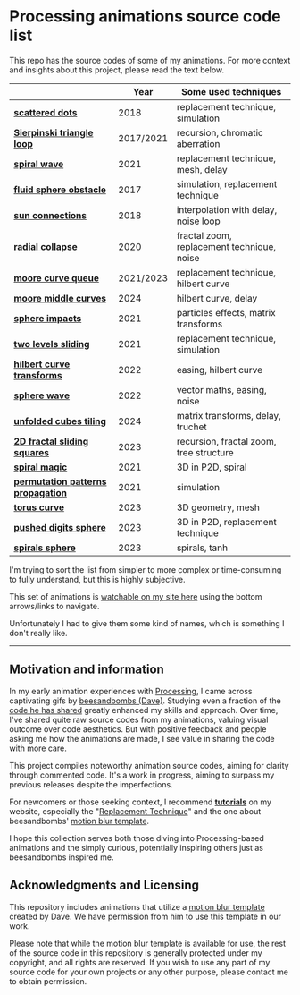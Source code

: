 # Processing animations source code list

This repo has the source codes of some of my animations. For more context and insights about this project, please read the text below.


|   | Year | Some used techniques |
|-----------------|------|--------------------|
| [**scattered dots**](https://github.com/Bleuje/processing-animations-code/blob/main/code/scattereddots/)  | 2018 | replacement technique, simulation |
| [**Sierpinski triangle loop**](https://github.com/Bleuje/processing-animations-code/blob/main/code/sierpinskiloop/)  | 2017/2021 | recursion, chromatic aberration |
| [**spiral wave**](https://github.com/Bleuje/processing-animations-code/blob/main/code/spiralwave/)  | 2021 | replacement technique, mesh, delay |
| [**fluid sphere obstacle**](https://github.com/Bleuje/processing-animations-code/blob/main/code/fluidsphereobstacle/)  | 2017 | simulation, replacement technique |
| [**sun connections**](https://github.com/Bleuje/processing-animations-code/blob/main/code/sunconnections/)  | 2018 | interpolation with delay, noise loop |
| [**radial collapse**](https://github.com/Bleuje/processing-animations-code/blob/main/code/radialcollapse/)  | 2020 | fractal zoom, replacement technique, noise |
| [**moore curve queue**](https://github.com/Bleuje/processing-animations-code/blob/main/code/moorecurvequeue/)  | 2021/2023 | replacement technique, hilbert curve |
| [**moore middle curves**](https://github.com/Bleuje/processing-animations-code/blob/main/code/mooremiddlecurves/)  | 2024 | hilbert curve, delay |
| [**sphere impacts**](https://github.com/Bleuje/processing-animations-code/blob/main/code/sphereimpacts/)  | 2021 | particles effects, matrix transforms |
| [**two levels sliding**](https://github.com/Bleuje/processing-animations-code/blob/main/code/twolevelssliding/)  | 2021 | replacement technique, simulation |
| [**hilbert curve transforms**](https://github.com/Bleuje/processing-animations-code/blob/main/code/hilbertcurvetransforms/)  | 2022 | easing, hilbert curve |
| [**sphere wave**](https://github.com/Bleuje/processing-animations-code/blob/main/code/spherewave/)  | 2022 | vector maths, easing, noise |
| [**unfolded cubes tiling**](https://github.com/Bleuje/processing-animations-code/tree/main/code/unfoldedcubestiling) | 2024 | matrix transforms, delay, truchet |
| [**2D fractal sliding squares**](https://github.com/Bleuje/processing-animations-code/blob/main/code/fractalsliding2d/)  | 2023 | recursion, fractal zoom, tree structure |
| [**spiral magic**](https://github.com/Bleuje/processing-animations-code/blob/main/code/spiralmagic/)  | 2021 | 3D in P2D, spiral |
| [**permutation patterns propagation**](https://github.com/Bleuje/processing-animations-code/blob/main/code/permutationpatternspropagation/)  | 2021 | simulation |
| [**torus curve**](https://github.com/Bleuje/processing-animations-code/blob/main/code/toruscurve/)  | 2023 | 3D geometry, mesh |
| [**pushed digits sphere**](https://github.com/Bleuje/processing-animations-code/blob/main/code/pusheddigitssphere/)  | 2023 | 3D in P2D, replacement technique  |
| [**spirals sphere**](https://github.com/Bleuje/processing-animations-code/blob/main/code/spiralssphere/)  | 2023 | spirals, tanh |


I'm trying to sort the list from simpler to more complex or time-consuming to fully understand, but this is highly subjective.

This set of animations is [watchable on my site here](https://bleuje.com/gifanimationsite/single/spiralssphere/) using the bottom arrows/links to navigate.

Unfortunately I had to give them some kind of names, which is something I don't really like.

---

## Motivation and information

In my early animation experiences with [Processing](https://processing.org/), I came across captivating gifs by [beesandbombs (Dave)](https://beesandbombs.com/). Studying even a fraction of the [code he has shared](https://gist.github.com/beesandbombs) greatly enhanced my skills and approach. Over time, I've shared quite raw source codes from my animations, valuing visual outcome over code aesthetics. But with positive feedback and people asking me how the animations are made, I see value in sharing the code with more care.

This project compiles noteworthy animation source codes, aiming for clarity through commented code. It's a work in progress, aiming to surpass my previous releases despite the imperfections.

For newcomers or those seeking context, I recommend [**tutorials**](https://bleuje.com/tutorials/) on my website, especially the "[Replacement Technique](https://bleuje.com/tutorial4/)" and the one about beesandbombs' [motion blur template](https://bleuje.com/tutorial6/).

I hope this collection serves both those diving into Processing-based animations and the simply curious, potentially inspiring others just as beesandbombs inspired me.

## Acknowledgments and Licensing

This repository includes animations that utilize a [motion blur template](https://bleuje.com/tutorial6/) created by Dave. We have permission from him to use this template in our work.

Please note that while the motion blur template is available for use, the rest of the source code in this repository is generally protected under my copyright, and all rights are reserved. If you wish to use any part of my source code for your own projects or any other purpose, please contact me to obtain permission.
